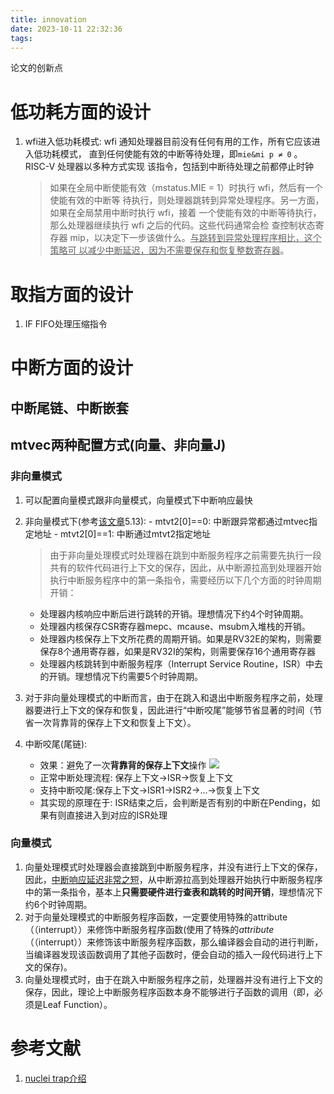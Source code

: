 ```yaml
---
title: innovation
date: 2023-10-11 22:32:36
tags:
---
```


论文的创新点

<!--more-->

# 低功耗方面的设计

1. wfi进入低功耗模式: wfi 通知处理器目前没有任何有用的工作，所有它应该进入低功耗模式， 直到任何使能有效的中断等待处理，即`mie&mi p ≠ 0` 。RISC-V 处理器以多种方式实现 该指令，包括到中断待处理之前都停止时钟
   > 如果在全局中断使能有效（mstatus.MIE = 1）时执行 wfi，然后有一个使能有效的中断等 待执行，则处理器跳转到异常处理程序。另一方面，如果在全局禁用中断时执行 wfi，接着 一个使能有效的中断等待执行，那么处理器继续执行 wfi 之后的代码。这些代码通常会检 查控制状态寄存器 mip，以决定下一步该做什么。<u>与跳转到异常处理程序相比，这个策略可 以减少中断延迟，因为不需要保存和恢复整数寄存器</u>。

# 取指方面的设计

1. IF FIFO处理压缩指令

# 中断方面的设计

## 中断尾链、中断嵌套

## mtvec两种配置方式(向量、非向量J)

### 非向量模式

1. 可以配置向量模式跟非向量模式，向量模式下中断响应最快
2. 非向量模式下(参考[该文章](https://www.rvmcu.com/quickstart-show-id-1.html#38)5.13): - mtvt2[0]==0: 中断跟异常都通过mtvec指定地址 - mtvt2[0]==1: 中断通过mtvt2指定地址

   > 由于非向量处理模式时处理器在跳到中断服务程序之前需要先执行一段共有的软件代码进行上下文的保存，因此，从中断源拉高到处理器开始执行中断服务程序中的第一条指令，需要经历以下几个方面的时钟周期开销：

   - 处理器内核响应中断后进行跳转的开销。理想情况下约4个时钟周期。
   - 处理器内核保存CSR寄存器mepc、mcause、msubm入堆栈的开销。
   - 处理器内核保存上下文所花费的周期开销。如果是RV32E的架构，则需要保存8个通用寄存器，如果是RV32I的架构，则需要保存16个通用寄存器
   - 处理器内核跳转到中断服务程序（Interrupt Service Routine，ISR）中去的开销。理想情况下约需要5个时钟周期。

3. 对于非向量处理模式的中断而言，由于在跳入和退出中断服务程序之前，处理器要进行上下文的保存和恢复，因此进行“中断咬尾”能够节省显著的时间（节省一次背靠背的保存上下文和恢复上下文）。
4. 中断咬尾(尾链):
   - 效果：避免了一次**背靠背的保存上下文**操作
     ![](https://s2.loli.net/2023/10/12/yvC9JVe3jtdLiTw.png)
   - 正常中断处理流程: 保存上下文->ISR->恢复上下文
   - 支持中断咬尾:保存上下文->ISR1->ISR2->...->恢复上下文
   - 其实现的原理在于: ISR结束之后，会判断是否有别的中断在Pending，如果有则直接进入到对应的ISR处理

### 向量模式

1. 向量处理模式时处理器会直接跳到中断服务程序，并没有进行上下文的保存，因此，<u>中断响应延迟非常之短</u>，从中断源拉高到处理器开始执行中断服务程序中的第一条指令，基本上**只需要硬件进行查表和跳转的时间开销**，理想情况下约6个时钟周期。
2. 对于向量处理模式的中断服务程序函数，一定要使用特殊的attribute（（interrupt））来修饰中断服务程序函数(使用了特殊的*attribute*（（interrupt））来修饰该中断服务程序函数，那么编译器会自动的进行判断，当编译器发现该函数调用了其他子函数时，便会自动的插入一段代码进行上下文的保存)。
3. 向量处理模式时，由于在跳入中断服务程序之前，处理器并没有进行上下文的保存，因此，理论上中断服务程序函数本身不能够进行子函数的调用（即，必须是Leaf Function）。

# 参考文献

1. [nuclei trap介绍](https://www.rvmcu.com/quickstart-show-id-1.html#38)
